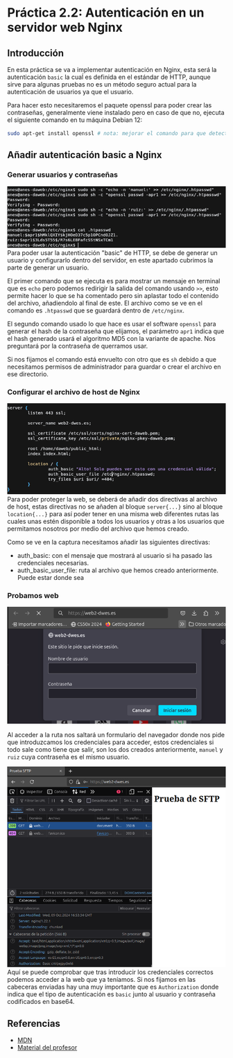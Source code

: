 # Práctica 2.2: Autenticación en un servidor web Nginx
## Introducción
En esta práctica se va a implementar autenticación en Nginx, esta será la autenticación `basic` 
la cuaĺ es definida en el estándar de HTTP, aunque sirve para algunas pruebas no es un método seguro
actual para la autenticación de usuarios ya que el usuario.

Para hacer esto necesitaremos el paquete openssl para poder crear las contraseñas, generalmente viene 
instalado pero en caso de que no, ejecuta el siguiente comando en tu máquina Debian 12:

```bash
sudo apt-get install openssl # nota: mejorar el comando para que detecte la instalación y si no la detecta instalarlo
```
## Añadir autenticación basic a Nginx
### Generar usuarios y contraseñas
![alt text](../../images/prc22/nginx_auth_gen_user.png)
Para poder usar la autenticación "basic" de HTTP, se debe de generar un usuario y configurarlo dentro del servidor, en
este apartado cubrimos la parte de generar un usuario.

El primer comando que se ejecuta es para mostrar un mensaje en terminal que es `echo` pero podemos redirigir la salida del comando usando
`>>`, esto permite hacer lo que se ha comentado pero sin aplastar todo el contenido del archivo, añadiendolo al final de este. El archivo
como se ve en el comando es `.htpasswd` que se guardará dentro de `/etc/nginx`. 

El segundo comando usado lo que hace es usar el software `openssl` para generar el hash de la contraseña que elijamos, el parámetro `apr1`
indica que el hash generado usará el algoritmo MD5 con la variante de apache. Nos preguntará por la contraseña de querramos usar.

Si nos fijamos el comando está envuelto con otro que es `sh` 
debido a que necesitamos permisos de administrador para guardar o crear el archivo en ese directorio.

### Configurar el archivo de host de Nginx

![Configuración del host en Nginx](../../images/prc22/nginx_auth_host_config.png)
Para poder proteger la web, se deberá de añadir dos directivas al archivo de host, estas directivas no se añaden al bloque `server{...}` sino
al bloque `location{...}` para así poder tener en una misma web diferentes rutas las cuales unas estén disponible a todos los usuarios y otras
a los usuarios que permitamos nosotros por medio del archivo que hemos creado.

Como se ve en la captura necesitamos añadir las siguientes directivas:  

* auth_basic: con el mensaje que mostrará al usuario si ha pasado las credenciales necesarias.
* auth_basic_user_file: ruta al archivo que hemos creado anteriormente. Puede estar donde sea

### Probamos web
![Formulario de inicio de sesión](../../images/prc22/nginx_auth_login_form.png)

Al acceder a la ruta nos saltará un formulario del navegador donde nos pide que introduzcamos los credenciales para acceder, estos credenciales si todo sale como tiene que salir, son los dos creados anteriormente, `manuel` y `ruiz` cuya contraseña es el mismo usuario.

![Web tras iniciar sesión](../../images/prc22/nginx_auth_success_login.png)
Aquí se puede comprobar que tras introducir los credenciales correctos podemos acceder a la web que ya teníamos. Si nos fijamos en las cabeceras enviadas hay una muy importante que es `Authorization` donde indica que el tipo de autenticación es `basic` junto al usuario y contraseña codificados en base64.

## Referencias
* [MDN](https://developer.mozilla.org/en-US/docs/Web/HTTP/Authentication)
* [Material del profesor](https://raul-profesor.github.io/DEAW/P1.2/)